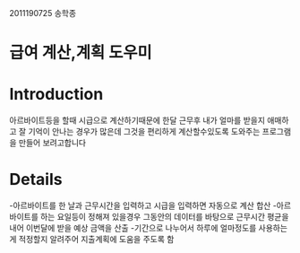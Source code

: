 2011190725 송학종
# 급여 계산,계획 도우미
# Introduction #

아르바이트등을 할때 시급으로 계산하기때문에 한달 근무후 내가 얼마를 받을지 애매하고 잘 기억이 안나는 경우가 많은데 그것을 편리하게 계산할수있도록 도와주는 프로그램을 만들어 보려고합니다


# Details #
-아르바이트를 한 날과 근무시간을 입력하고 시급을 입력하면 자동으로 계산 합산
-아르바이트를 하는 요일등이 정해져 있을경우 그동안의 데이터를 바탕으로 근무시간 평균을 내어 이번달에 받을 예상 금액을 산출
-기간으로 나누어서 하루에 얼마정도를 사용하는게 적정할지 알려주어 지출계획에 도움을 주도록 함